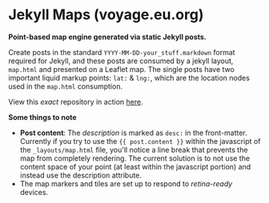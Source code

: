 Jekyll Maps (voyage.eu.org)
===========

**Point-based map engine generated via static Jekyll posts.**

Create posts in the standard `YYYY-MM-DD-your_stuff.markdown` format required for Jekyll, and these posts are consumed by a jekyll layout, `map.html` and presented on a Leaflet map. The single posts have two important liquid markup points: `lat:` & `lng:`, which are the location nodes used in the `map.html` consumption.

View this *exact* repository in action [here](http://mapsam.com/jekyll-maps).

**Some things to note**

* **Post content**: The *description* is marked as `desc:` in the front-matter. Currently if you try to use the `{{ post.content }}` within the javascript of the `_layouts/map.html` file, you'll notice a line break that prevents the map from completely rendering. The current solution is to not use the content space of your point (at least within the javascript portion) and instead use the description attribute.
* The map markers and tiles are set up to respond to *retina-ready* devices.


